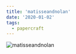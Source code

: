 ```yaml
---
title: 'matisseandnolan'
date: '2020-01-02'
tags:
  - papercraft
---
```


![matisseandnolan](/images/matisse_website_images/matisseandnolan.png)
